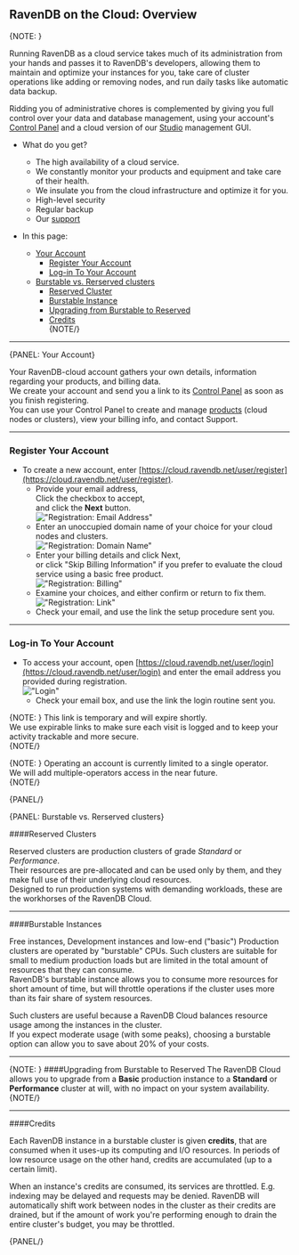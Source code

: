 ## RavenDB on the Cloud: Overview

{NOTE: }

Running RavenDB as a cloud service takes much of its administration from your hands and passes it to 
RavenDB's developers, allowing them to maintain and optimize your instances for you, take care of cluster 
operations like adding or removing nodes, and run daily tasks like automatic data backup.  

Ridding you of administrative chores is complemented by giving you full control over your data and 
database management, using your account's [Control Panel](../cloud/cloud-control-panel) and a cloud 
version of our [Studio](../studio/overview) management GUI.  

* What do you get?
   * The high availability of a cloud service.  
   * We constantly monitor your products and equipment and take care of their health.  
   * We insulate you from the cloud infrastructure and optimize it for you.
   * High-level security
   * Regular backup
   * Our [support](../cloud/cloud-control-panel#the-support-tab)

* In this page:  
  * [Your Account](../cloud/cloud-overview#your-account)  
     - [Register Your Account](../cloud/cloud-overview#register-your-account)  
     - [Log-in To Your Account](../cloud/cloud-overview#log-in-to-your-account)  
  * [Burstable vs. Rerserved clusters](../cloud/cloud-overview#burstable-vs.-rerserved-clusters)
     - [Reserved Cluster](../cloud/cloud-overview#reserved-clusters)  
     - [Burstable Instance](../cloud/cloud-overview#burstable-instances)  
     - [Upgrading from Burstable to Reserved](../cloud/cloud-overview#upgrading-from-burstable-to-reserved)  
     - [Credits](../cloud/cloud-overview#credits)  
{NOTE/}

---

{PANEL: Your Account}

Your RavenDB-cloud account gathers your own details, information regarding your products, and billing data.  
We create your account and send you a link to its [Control Panel](../cloud/cloud-control-panel) as soon as you finish registering.  
You can use your Control Panel to create and manage [products](../cloud/cloud-control-panel#the-products-tab) (cloud nodes or clusters), 
view your billing info, and contact Support.  

---

### Register Your Account  

* To create a new account, enter [https://cloud.ravendb.net/user/register](https://cloud.ravendb.net/user/register).  
   - Provide your email address,  
     Click the checkbox to accept,  
     and click the **Next** button.  
     !["Registration: Email Address"](images\registration_001.png "Registration: Email Address")  
   - Enter an unoccupied domain name of your choice for your cloud nodes and clusters.  
    !["Registration: Domain Name"](images\registration_002.png "Registration: Domain Name")  
   - Enter your billing details and click Next,  
     or click "Skip Billing Information" if you prefer to evaluate the cloud service using a basic free product.  
    !["Registration: Billing"](images\registration_003.png "Registration: Billing")  
   - Examine your choices, and either confirm or return to fix them.  
    !["Registration: Link"](images\registration_004.png "Registration: Link")  
   - Check your email, and use the link the setup procedure sent you.  

---

### Log-in To Your Account  

*  To access your account, open [https://cloud.ravendb.net/user/login](https://cloud.ravendb.net/user/login) 
   and enter the email address you provided during registration.  
   !["Login"](images\registration-006-login.png "Login")  
   - Check your email box, and use the link the login routine sent you.  
     

  {NOTE: }
   This link is temporary and will expire shortly.  
   We use expirable links to make sure each visit is logged and to keep your activity trackable and more secure.  
  {NOTE/}
  
  {NOTE: }
   Operating an account is currently limited to a single operator.  
   We will add multiple-operators access in the near future.  
  {NOTE/}

{PANEL/}

{PANEL: Burstable vs. Rerserved clusters}

####Reserved Clusters

Reserved clusters are production clusters of grade *Standard* or *Performance*.  
Their resources are pre-allocated and can be used only by them, and they make full use of their underlying cloud resources.  
Designed to run production systems with demanding workloads, these are the workhorses of the RavenDB Cloud.

---

####Burstable Instances

Free instances, Development instances and low-end ("basic") Production clusters are operated by 
"burstable" CPUs. Such clusters are suitable for small to medium production loads but are limited 
in the total amount of resources that they can consume.  
RavenDB's burstable instance allows you to consume more resources for short amount of time, but will 
throttle operations if the cluster uses more than its fair share of system resources.  

Such clusters are useful because a RavenDB Cloud balances resource usage among the instances in the cluster.  
If you expect moderate usage (with some peaks), choosing a burstable option can allow you to save about 20% of your costs.  

---

{NOTE: }
####Upgrading from Burstable to Reserved
The RavenDB Cloud allows you to upgrade from a **Basic** production instance to a **Standard** or 
**Performance** cluster at will, with no impact on your system availability. 
{NOTE/}

---

####Credits

Each RavenDB instance in a burstable cluster is given **credits**, that are consumed when it uses-up its 
computing and I/O resources. In periods of low resource usage on the other hand, credits are accumulated 
(up to a certain limit).  

When an instance's credits are consumed, its services are throttled. E.g. indexing may be delayed and
requests may be denied. RavenDB will automatically shift work between nodes in the cluster as their 
credits are drained, but if the amount of work you're performing enough to drain the entire cluster's
budget, you may be throttled. 

{PANEL/}
